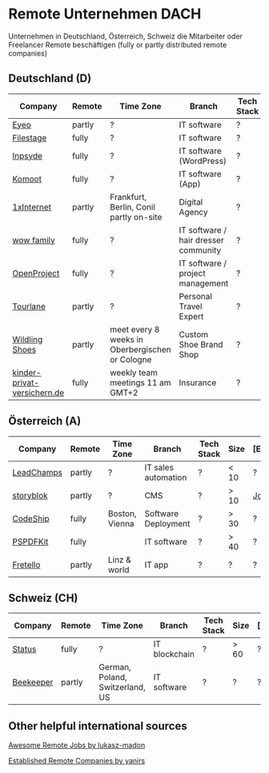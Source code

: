 # Remote Unternehmen DACH
Unternehmen in Deutschland, Österreich, Schweiz die Mitarbeiter oder Freelancer Remote beschäftigen (fully or partly distributed remote companies)

## Deutschland (D)
Company | Remote | Time Zone | Branch | Tech Stack | Size | [E]mployer/[F]reelancer | Job Page
--- | ---| --- | --- | --- | --- | --- | ---
[Eyeo](https://eyeo.com) | partly | ? | IT software | ? | ? | ? | [Jobs](https://eyeo.com/jobs/#!/available_positions)
[Filestage](https://filestage.io) | fully | ? | IT software | ? | ? | ? | [Jobs](https://help.filestage.io/en/articles/1459635-open-positions)
[Inpsyde](https://inpsyde.com) | fully | ? | IT software (WordPress) | ? | ? | ? | [Jobs](https://inpsyde.com/remote-jobs/)
[Komoot](https://www.komoot.de) | fully | ? | IT software (App) | ? | ? | ? | [Jobs](https://www.komoot.de/jobs)
[1xInternet](https://www.1xinternet.de/de) | partly | Frankfurt, Berlin, Conil partly on-site | Digital Agency | ? | ? | ? | [Jobs](https://www.1xinternet.de/de/node/123)
[wow family](https://www.wowfamily.de) | fully | ? | IT software / hair dresser community | ? | ? | ? | [Jobs](https://www.wowfamily.de/career)
[OpenProject](https://www.openproject.org) | fully | ? | IT software / project management | ? | ? | ? | [Jobs](https://www.openproject.org/career)
[Tourlane](https://www.tourlane.com) | partly | ? | Personal Travel Expert | ? | ? | ? | [Jobs](https://careers.tourlane.com)
[Wildling Shoes](https://www.wildling.shoes/) | partly | meet every 8 weeks in Oberbergischen or Cologne | Custom Shoe Brand Shop | ? | ? | ? | [Jobs](https://www.wildling.shoes/pages/jobs)
[kinder-privat-versichern.de](https://www.kinder-privat-versichern.de) | fully | weekly team meetings 11 am GMT+2 | Insurance | ? | ? | ? | [Jobs](https://www.kinder-privat-versichern.de/jobs/)




## Österreich (A)
Company | Remote | Time Zone | Branch | Tech Stack | Size | [E]mployer/[F]reelancer | Job Page
--- | ---| --- | --- | --- | --- | --- | ---
[LeadChamps](https://leadchamps.co) | partly | ? | IT sales automation | ? | < 10 | ? | [Jobs](#)
[storyblok](https://www.storyblok.com) | partly | ? | CMS | ? | > 10 | [Jobs](https://www.storyblok.com/jobs)
[CodeShip](https://codeship.com) | fully | Boston, Vienna | Software Deployment | ? | > 30 | ? | [Jobs](https://codeship.com/jobs)
[PSPDFKit](https://pspdfkit.com) | fully | | IT software | ? | > 40 | ? | [Jobs](https://pspdfkit.com/careers/)
[Fretello](https://fretello.com/) | partly | Linz & world | IT app | ? | ? | ? | [Jobs](https://news.fretello.com/career/)




## Schweiz (CH)
Company | Remote | Time Zone | Branch | Tech Stack | Size | [E]mployer/[F]reelancer | Job Page
--- | ---| --- | --- | --- | --- | --- | ---
[Status](https://status.im) | fully | ? | IT blockchain | ? | > 60 | ? | [Jobs](https://status.im/contribute/open_positions.html)
[Beekeeper](https://www.beekeeper.io/de) | partly | German, Poland, Switzerland, US| IT software | ? | ? | ? | [Jobs](https://www.beekeeper.io/en/company/jobs)


## Other helpful international sources
[Awesome Remote Jobs by lukasz-madon](https://github.com/lukasz-madon/awesome-remote-job)

[Established Remote Companies by yanirs](https://github.com/yanirs/established-remote)


